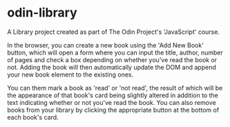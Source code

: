 # odin-library

A Library project created as part of The Odin Project's 'JavaScript' course.

In the browser, you can create a new book using the 'Add New Book' button, which will open a form where you can input the title, author, number of pages and check a box depending on whether you've read the book or not. Adding the book will then automatically update the DOM and append your new book element to the existing ones.

You can them mark a book as 'read' or 'not read', the result of which will be the appearance of that book's card being slightly altered in addition to the text indicating whether or not you've read the book. You can also remove books from your library by clicking the appropriate button at the bottom of each book's card.
